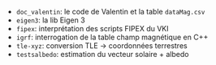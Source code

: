 * `doc_valentin`: le code de Valentin et la table `dataMag.csv`
* `eigen3`: la lib Eigen 3
* `fipex`: interprétation des scripts FIPEX du VKI
* `igrf`: interrogation de la table champ magnétique en C++
* `tle-xyz`: conversion TLE -> coordonnées terrestres
* `testsalbedo`: estimation du vecteur solaire + albedo
